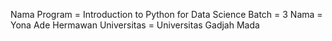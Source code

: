 Nama Program = Introduction to Python for Data Science
Batch = 3
Nama = Yona Ade Hermawan
Universitas = Universitas Gadjah Mada
